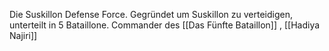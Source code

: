 Die Suskillon Defense Force.
Gegründet um Suskillon zu verteidigen, unterteilt in 5 Bataillone.
Commander des [[Das Fünfte Bataillon]] , [[Hadiya Najiri]]
